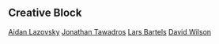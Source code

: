 ## Creative Block

[Aidan Lazovsky](https://github.com/AidanLazovsky7)
[Jonathan Tawadros](https://github.com/jTawadros)
[Lars Bartels](https://github.com/lbartels1)
[David Wilson](https://github.com/DavWils)
